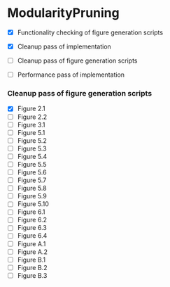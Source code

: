 # ModularityPruning

- [X] Functionality checking of figure generation scripts
- [X] Cleanup pass of implementation
- [ ] Cleanup pass of figure generation scripts
- [ ] Performance pass of implementation 


### Cleanup pass of figure generation scripts

- [X] Figure 2.1
- [ ] Figure 2.2
- [ ] Figure 3.1
- [ ] Figure 5.1
- [ ] Figure 5.2
- [ ] Figure 5.3
- [ ] Figure 5.4
- [ ] Figure 5.5
- [ ] Figure 5.6
- [ ] Figure 5.7
- [ ] Figure 5.8
- [ ] Figure 5.9
- [ ] Figure 5.10
- [ ] Figure 6.1
- [ ] Figure 6.2
- [ ] Figure 6.3
- [ ] Figure 6.4
- [ ] Figure A.1
- [ ] Figure A.2
- [ ] Figure B.1
- [ ] Figure B.2
- [ ] Figure B.3
